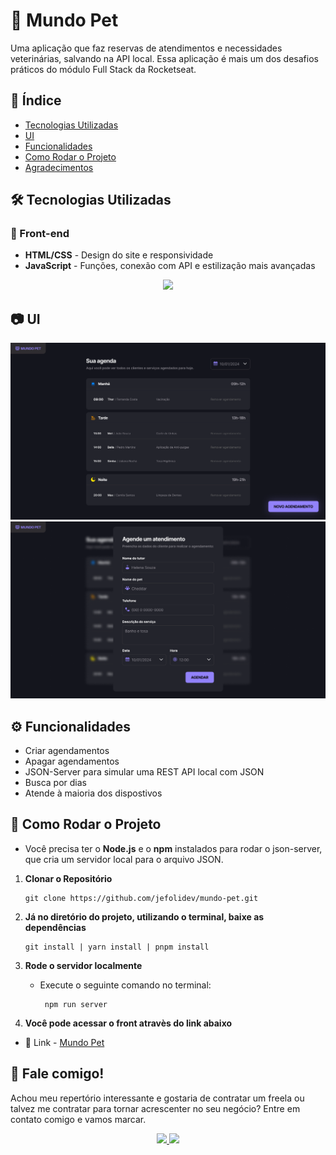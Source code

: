 # 🐾 Mundo Pet

Uma aplicação que faz reservas de atendimentos e necessidades veterinárias, salvando na API local. Essa aplicação é mais um dos desafios práticos do módulo Full Stack da Rocketseat.

## 📑 Índice

- [Tecnologias Utilizadas](#️-tecnologias-utilizadas)
- [UI](#-ui)
- [Funcionalidades](#️-funcionalidades)
- [Como Rodar o Projeto](#️-como-rodar-o-projeto)
- [Agradecimentos](#️-fale-comigo)

## 🛠️ Tecnologias Utilizadas

### 🔎 Front-end

- **HTML/CSS** - Design do site e responsividade
- **JavaScript** - Funções, conexão com API e estilização mais avançadas

<p align="center">
  <a href="https://skillicons.dev">
    <img src="https://skillicons.dev/icons?i=html,css,js" />
  </a>
</p>

## 📷 UI

<img src="public/agendamento.png">
<img src="public/criar-agendamento.png">

## ⚙️ Funcionalidades

- Criar agendamentos
- Apagar agendamentos
- JSON-Server para simular uma REST API local com JSON
- Busca por dias
- Atende à maioria dos dispostivos

## 🚀 Como Rodar o Projeto

- Você precisa ter o **Node.js** e o **npm** instalados para rodar o json-server, que cria um servidor local para o arquivo JSON.

1.  **Clonar o Repositório**

        git clone https://github.com/jefolidev/mundo-pet.git

2.  **Já no diretório do projeto, utilizando o terminal, baixe as dependências**

        git install | yarn install | pnpm install

3.  **Rode o servidor localmente**

    - Execute o seguinte comando no terminal:

           npm run server

4.  **Você pode acessar o front atravès do link abaixo**

- 🔗 Link - [Mundo Pet](https://jefolidev.github.io/mundo-pet/)

## 👥 Fale comigo!

Achou meu repertório interessante e gostaria de contratar um freela ou talvez me contratar para tornar acrescenter no seu negócio? Entre em contato comigo e vamos marcar.

<p align="center">
  <a href="https://www.linkedin.com/in/jeferson-franco-1349062b0/">
    <img src="https://skillicons.dev/icons?i=linkedin" />
  </a>
  <a href="https://github.com/jefolidev">
    <img src="https://skillicons.dev/icons?i=github" />
  </a>
</p>
